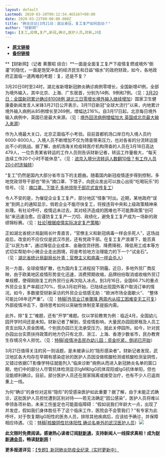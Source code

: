 ```yaml
---
layout: default
Lastmod: 2020-03-28T09:12:54.465167+00:00
date: 2020-03-22T00:00:00.000Z
title: "肺炎日记|3月21日：就业承压，复工复产如何启动？"
author: "财新网"
tags: [复工,疫情,复产,新冠,确诊,医护人员,财新,20]
---
```


* [**原文链接**](http://www.caixin.com/2020-03-22/101532205.html)
* [**备份链接**](http://archive.ph/Pq6Ox)


**【财新网】（记者 黄蕙昭 综合）**一面是全面复工复产下疫情复燃或境外“倒灌”的隐忧，一面是饱受冲击的经济民生和日益“缩水”的政府财政，如今，各地政府正面临一道两难的考题：复，还是不复？

3月20日0时至24时，湖北省新增新冠肺炎确诊病例零增长，全国新增41例，全部为境外输入，其中北京、上海、广东居首，分别为14例、9例和7例。（见：[3月20日：全国新冠累计确诊81008例 湖北三日零增长境外输入继续增加](http://www.caixin.com/2020-03-21/101531909.html)）国家卫生健康委新闻发言人米锋3月21日公开表示，3月11日新冠“全球大流行”以来，内地累计境外输入病例从85例增长至269例，增幅达216%。自3月17日起，北京每日境外输入病例中，英国已是最大来源。（见：[境外回流病例增幅加大 英国成北京最大输入来源](http://www.caixin.com/2020-03-21/101532168.html)）

作为入境最大关口，北京正面临不小考验。目前首都机场口岸日均入境人员约6000-8000人，入境人员不断增加不仅为筛查带来压力，也对各省的分流转运提出不小的挑战。据了解，由机场海关检疫转医疗机构筛查的人员在3月18日高达479人，一位负责某省转运的工作人员则告诉财新记者，转运工作量极大，“每天连续工作20个小时不能休息”。（见：[进京入境分流转运人数翻10倍？有工作人员20小时连轴转](http://www.caixin.com/2020-03-21/101531897.html)）

“复工”仍然是国内大部分省市当下的主题曲。随着国内新冠疫情逐步得到控制，多地党政领导干部也“带头”摘口罩、下馆子，向民众发出可以放心出街“吃喝玩乐”的信号。（见：[摘口罩、下馆子 多地领导干部花式宣传复工](http://china.caixin.com/2020-03-21/101531839.html)）

令人不安的是，为催促企业复工复产，部分地区“怪象”时出。近期，某地政府“误发”到网上的通知显示，倘若企业不能尽快复工，将按违背中央和上级政策精神来处理。有社论呼吁，疫情远未过去，其对经济造成的困难也不可能靠政策“创可贴”来迅速治愈。应谨防复工复产一刀切、政绩化，避免复工复产成为一场新的政绩锦标赛。（见：[社论|根据疫情实际决定复产策略](http://weekly.caixin.com/2020-03-21/101531837.html)）

正如湖北省统计局副局长叶青直言，“官僚主义和新冠病毒一样会杀死人”，这场战疫后，改变的不应仅仅是武汉市民，还有党政干部。在复工复产浪潮下，能否真正“以民为本”，通过降低企业成本、金融信贷纾困、降费降税、降低用工成本等方式切实帮助中小微企业走出困境，将是考验地方治理能力的下一个“试金石”。（见：[湖北省统计局副局长叶青：官僚主义和病毒一样会杀人](http://china.caixin.com/2020-03-21/101532033.html)）

另一方面，全球疫情扩散，也为国内复工进程投下阴霾。近日，多地外贸厂商反映，由于欧美地区疫情形势变化迅速，消费预期收缩，品牌纷纷取消或收缩外贸订单规模，使得刚刚复工的外贸行业再次陷入冰点。到3月16日，全国66.7%的重点外贸企业复产率超过70%，但从3月初开始，已陆续出现国外客户取消订单的情况。如今，多数接受财新采访的外贸企业倍感无助：“欧洲市场全面歇火”、 “整体可能比08年还严重”。（见：[特稿|外贸业订单骤降 两周内从招工困难变无工可复](http://companies.caixin.com/2020-03-20/101531588.html)）外部疫情冲击下，亟待思考如何以突破性体制变革提振内需。

此外，除“复工”难题，还有“开学”难题。仅以学前教育为例：临近4月，全国幼儿园开学时间还是未知。财新记者了解到，受疫情影响，大量民办园因房租及人员工资支出陷入资金困境。个别民办园已无法承受压力，就此关停园所。如今，针对民办园出台实质扶持政策的地方仍只有北京、浙江、上海、香港少数省市，民办教育生存境况令人担忧。（见：[特稿|疫情冲击民办幼儿园：资金吃紧，倒闭已开始](http://www.caixin.com/2020-03-21/101531924.html)）

3月21日值得关注的另一则话题，是未被承认的“隐形感染者”。财新记者发现，武汉地区各大均存在早期有感染症状的医护人员因没做核酸检测或核酸检测呈阴性，又错过依据CT影像学特征就能列入“临床诊断”病例从而进入新冠肺炎名单的窗口期，他们中的部分人尽管抗体检测显示IgM和IgG抗体双阳或IgG抗体单阳，但也没能顺利确诊。目前，部分医护人员还在居家隔离或接受治疗，也有不少人已返岗重上一线。

为何“确诊”的身份对这些“隐形”的受感染医护如此重要？据了解，由于未能正式确诊，这批医护人员担忧遭到区别对待——若无法确定“因公感染”，医护人员将难以申领各项补助，未来工伤鉴定也可能面临障碍：“假如说我们年龄大一点，出现了并发症，假如我们身体胜任不了这个临床工作，医院会不会管我们？”有专家为此呼吁，对于恢复期IgG阳性的医务人员，排除其他疾病后，应该给予确诊，并保障相应待遇。（见：[特稿|核酸阴性抗体阳性 确诊名单外的武汉医护人员](http://www.caixin.com/2020-03-21/101532088.html)）[![](/images/post/d02a42d9cb3dec9320e5f550278911c7.ico)](http://www.caixin.com/2020-03-22/101532205.html)

**此文限时免费阅读。感谢热心读者订阅[财新通](http://mall.caixin.com/mall/web/product/product.html?id=733&originReferrer=appfree&channelSource=appfree)，支持新闻人一线探求真相！成为[财新通会员](http://mall.caixin.com/mall/web/list/list.html?type=127&originReferrer=appfree&channelSource=appfree)，畅读[财新网](https://datayi.cn/1lnZaaidYRRn)！**

**更多报道详见：**[【专题】新冠肺炎防疫全纪录（实时更新中）](http://m.app.caixin.com/m_topic_detail/1473.html)

